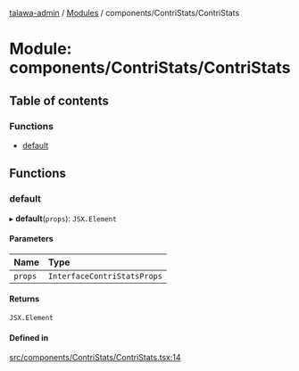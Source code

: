 [talawa-admin](../README.md) / [Modules](../modules.md) / components/ContriStats/ContriStats

# Module: components/ContriStats/ContriStats

## Table of contents

### Functions

- [default](components_ContriStats_ContriStats.md#default)

## Functions

### default

▸ **default**(`props`): `JSX.Element`

#### Parameters

| Name | Type |
| :------ | :------ |
| `props` | `InterfaceContriStatsProps` |

#### Returns

`JSX.Element`

#### Defined in

[src/components/ContriStats/ContriStats.tsx:14](https://github.com/wingman47/talawa-admin/blob/b199b2f/src/components/ContriStats/ContriStats.tsx#L14)
